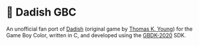 # 🥕 Dadish GBC

An unofficial fan port of [Dadish](https://www.thomaskyoung.com/dadish) (original game by [Thomas K. Young](https://www.thomaskyoung.com/)) for the Game Boy Color, written in C, and developed using the [GBDK-2020](https://www.github.com/gbdk-2020/gbdk-2020) SDK.
